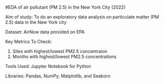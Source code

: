 #EDA of air pollutant (PM 2.5) in the New York City (2022)

Aim of study: To do an exploratory data analysis on particulate matter (PM 2.5) data in the New York city

Dataset: AirNow data provided on EPA

Key Metrics To Check:

1. Sites with highest/lowest PM2.5 concentraion
2. Months with highest/lowest PM2.5 concentrations

Tools Used: Jupyter Notebook for Python

Libraries: Pandas, NumPy, Matplotlib, and Seaborn
